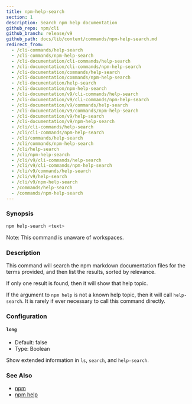 ```yaml
---
title: npm-help-search
section: 1
description: Search npm help documentation
github_repo: npm/cli
github_branch: release/v9
github_path: docs/lib/content/commands/npm-help-search.md
redirect_from:
  - /cli-commands/help-search
  - /cli-commands/npm-help-search
  - /cli-documentation/cli-commands/help-search
  - /cli-documentation/cli-commands/npm-help-search
  - /cli-documentation/commands/help-search
  - /cli-documentation/commands/npm-help-search
  - /cli-documentation/help-search
  - /cli-documentation/npm-help-search
  - /cli-documentation/v9/cli-commands/help-search
  - /cli-documentation/v9/cli-commands/npm-help-search
  - /cli-documentation/v9/commands/help-search
  - /cli-documentation/v9/commands/npm-help-search
  - /cli-documentation/v9/help-search
  - /cli-documentation/v9/npm-help-search
  - /cli/cli-commands/help-search
  - /cli/cli-commands/npm-help-search
  - /cli/commands/help-search
  - /cli/commands/npm-help-search
  - /cli/help-search
  - /cli/npm-help-search
  - /cli/v9/cli-commands/help-search
  - /cli/v9/cli-commands/npm-help-search
  - /cli/v9/commands/help-search
  - /cli/v9/help-search
  - /cli/v9/npm-help-search
  - /commands/help-search
  - /commands/npm-help-search
---
```


### Synopsis

```bash
npm help-search <text>
```

Note: This command is unaware of workspaces.

### Description

This command will search the npm markdown documentation files for the terms
provided, and then list the results, sorted by relevance.

If only one result is found, then it will show that help topic.

If the argument to `npm help` is not a known help topic, then it will call
`help-search`.  It is rarely if ever necessary to call this command
directly.

### Configuration

#### `long`

* Default: false
* Type: Boolean

Show extended information in `ls`, `search`, and `help-search`.



### See Also

* [npm](/cli/v9/commands/npm)
* [npm help](/cli/v9/commands/npm-help)
